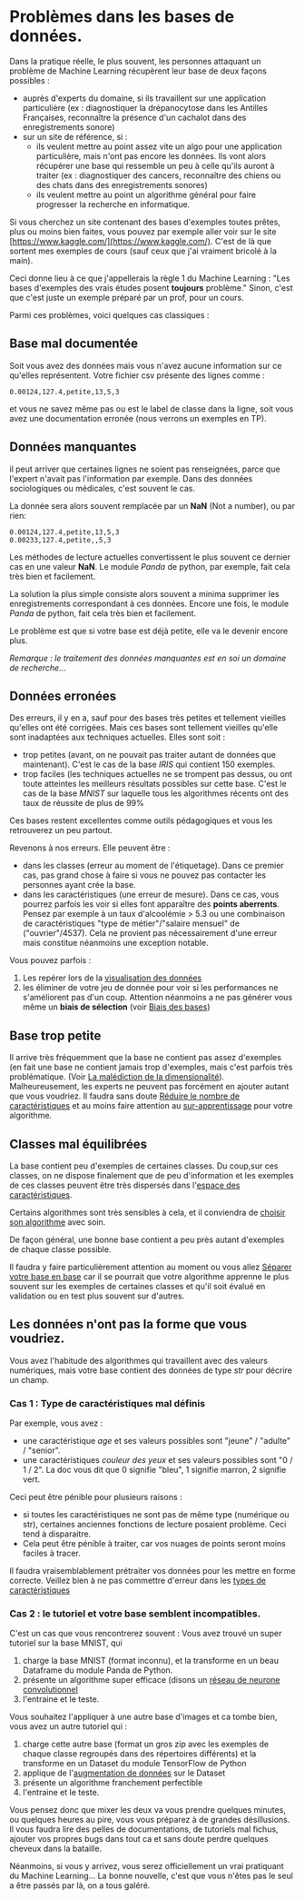 # Problèmes dans les bases de données.

Dans la pratique réelle, le plus souvent, les personnes attaquant un problème de Machine Learning récupèrent leur base de deux façons possibles :

- auprès d'experts du domaine, si ils travaillent sur une application particulière (ex : diagnostiquer la drépanocytose dans les Antilles Françaises, reconnaître la présence d'un cachalot dans des enregistrements sonore)
- sur un site de référence, si :
  - ils veulent mettre au point assez vite un algo pour une application particulière, mais n'ont pas encore les données.
  Ils vont alors récupérer une base qui ressemble un peu à celle qu'ils auront à traiter (ex : diagnostiquer des cancers, reconnaître des chiens ou des chats dans des enregistrements sonores)
  - ils veulent mettre au point un algorithme général pour faire progresser la recherche en informatique.

Si vous cherchez un site contenant des bases d'exemples toutes prêtes, plus ou moins bien faites, vous pouvez par exemple aller voir sur le site [https://www.kaggle.com/](https://www.kaggle.com/). C'est de là que sortent mes exemples de cours (sauf ceux que j'ai vraiment bricolé à la main).

Ceci donne lieu à ce que j'appellerais la règle 1 du Machine Learning :
"Les bases d'exemples des vrais études posent **toujours** problème."
Sinon, c'est que c'est juste un exemple préparé par un prof, pour un cours.

Parmi ces problèmes, voici quelques cas classiques :

## Base mal documentée

Soit vous avez des données mais vous n'avez aucune information sur ce qu'elles représentent. Votre fichier csv présente des lignes comme :
```
0.00124,127.4,petite,13,5,3
```
et vous ne savez même pas ou est le label de classe dans la ligne,
soit vous avez une documentation erronée (nous verrons un exemples en TP).

## Données manquantes

il peut arriver que certaines lignes ne soient pas renseignées,
parce que l'expert n'avait pas l'information par exemple.
Dans des données sociologiques ou médicales, c'est souvent le cas.

La donnée sera alors souvent remplacée par un **NaN** (Not a number), ou par rien:
```
0.00124,127.4,petite,13,5,3
0.00233,127.4,petite,,5,3
```

Les méthodes de lecture actuelles convertissent le plus souvent
ce dernier cas en une valeur **NaN**.
Le module *Panda* de python, par exemple, fait cela très bien
et facilement.

La solution la plus simple consiste alors souvent a minima supprimer les enregistrements correspondant à ces données.
Encore une fois, le module *Panda* de python, fait cela très bien et facilement.

Le problème est que si votre base est déjà petite, elle va le devenir encore plus.

*Remarque : le traitement des données manquantes est en soi un domaine de recherche...*

## Données erronées

Des erreurs, il y en a, sauf pour des bases très petites et tellement vieilles qu'elles ont été corrigées. Mais ces bases sont tellement vieilles qu'elle sont inadaptées aux techniques actuelles. Elles sont soit :
- trop petites (avant, on ne pouvait pas traiter autant de données que maintenant). C'est le cas de la base *IRIS* qui contient 150 exemples.
- trop faciles (les techniques actuelles ne se trompent pas dessus, ou ont toute atteintes les meilleurs résultats possibles sur cette base. C'est le cas de la base *MNIST* sur laquelle tous les algorithmes récents ont des taux de réussite de plus de 99%

Ces bases restent excellentes comme outils pédagogiques et vous les retrouverez un peu partout.

Revenons à nos erreurs.
Elle peuvent être :
- dans les classes (erreur au moment de l'étiquetage). Dans ce premier cas, pas grand chose à faire si vous ne pouvez pas contacter les personnes ayant crée la base.
- dans les caractéristiques (une erreur de mesure). Dans ce cas, vous pourrez parfois les voir si elles font apparaître des **points aberrents**. Pensez par exemple à un taux d'alcoolémie > 5.3 ou une combinaison de caractéristiques "type de métier"/"salaire mensuel" de ("ouvrier"/4537). Cela ne provient pas nécessairement d'une erreur mais constitue néanmoins une exception notable.

Vous pouvez parfois :
1. Les repérer lors de la [visualisation des données](visualiseData.md)
2. les éliminer de votre jeu de donnée pour voir si les performances ne s'améliorent pas d'un coup. Attention néanmoins a ne pas générer vous même un **biais de sélection** (voir  [Biais des bases](baseBias.md))

## Base trop petite

Il arrive très fréquemment que la base ne contient pas assez d'exemples (en fait une base ne contient jamais trop d'exemples, mais c'est parfois très problématique. (Voir [La malédiction de la dimensionalité](curseOfDim.md)). Malheureusement, les experts ne peuvent pas forcément en ajouter autant que vous voudriez. Il faudra sans doute [Réduire le nombre de caractéristiques](featureReduction) et au moins faire attention au [sur-apprentissage](overfitting.md) pour votre algorithme.


## Classes mal équilibrées

La base contient peu d'exemples de certaines classes. Du coup,sur ces classes, on ne dispose finalement que de peu d'information et les exemples de ces classes peuvent être très dispersés dans l'[espace des caractéristiques](espaceCarac.md).

Certains algorithmes sont très sensibles à cela, et il conviendra de [choisir son algorithme](choiceAlgo.md) avec soin.

De façon général, une bonne base contient a peu près autant d'exemples de chaque classe possible.

Il faudra y faire particulièrement attention au moment ou vous allez [Séparer votre base en base](baseSplit.md) car il se pourrait que votre algorithme apprenne le plus souvent sur les exemples de certaines classes et qu'il soit évalué en validation ou en test plus souvent sur d'autres.

## Les données n'ont pas la forme que vous voudriez.

Vous avez l'habitude des algorithmes qui travaillent avec
des valeurs numériques, mais votre base contient des données
de type *str* pour décrire un champ.

### Cas 1 : Type de caractéristiques mal définis

Par exemple, vous avez :
- une caractéristique *age* et ses valeurs possibles sont "jeune" / "adulte" / "senior".
- une caractéristiques *couleur des yeux* et ses valeurs possibles sont "0 / 1 / 2". La doc vous dit que 0 signifie "bleu", 1 signifie marron, 2 signifie vert.

Ceci peut être pénible pour plusieurs raisons :
- si toutes les caractéristiques ne sont pas de même type (numérique ou str), certaines anciennes fonctions de lecture posaient problème. Ceci tend à disparaitre.
- Cela peut être pénible à traiter, car vos nuages de points seront moins faciles à tracer.

Il faudra vraisemblablement prétraiter vos données pour les mettre en forme correcte. Veillez bien à ne pas commettre d'erreur dans les [types de caractéristiques](featuresTypes.md)

### Cas 2 : le tutoriel et votre base semblent incompatibles.

C'est un cas que vous rencontrerez souvent :
Vous avez trouvé un super tutoriel sur la base MNIST,
qui
1. charge la base MNIST (format inconnu), et la transforme en un beau Dataframe du module Panda de Python.
2. présente un algorithme super efficace (disons un [réseau de neurone convolutionnel](CNN.md)
3. l'entraine et le teste.

Vous souhaitez l'appliquer à une autre base d'images et ca tombe bien, vous avez un autre tutoriel qui :
1. charge cette autre base (format un gros zip avec les exemples de chaque classe regroupés dans des répertoires différents) et la transforme en un Dataset du module TensorFlow de Python
2. applique de l'[augmentation de données](dataAugmentation) sur le Dataset
3. présente un algorithme franchement perfectible
4. l'entraine et le teste.

Vous pensez donc que mixer les deux va vous prendre quelques minutes, ou quelques heures au pire, vous vous préparez à de grandes désillusions. Il vous faudra lire des pelles de documentations, de tutoriels mal fichus, ajouter vos propres bugs dans tout ca et sans doute perdre quelques cheveux dans la bataille.

Néanmoins, si vous y arrivez, vous serez officiellement un vrai pratiquant du Machine Learning... La bonne nouvelle, c'est que vous n'êtes pas le seul a être passés par là, on a tous galéré.
